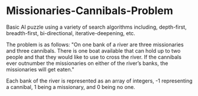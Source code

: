 # Missionaries-Cannibals-Problem
Basic AI puzzle using a variety of search algorithms including, depth-first, breadth-first, bi-directional, iterative-deepening, etc.

The problem is as follows:
"On one bank of a river are three missionaries and three cannibals. There is one boat available that can hold up to two people and that they would like to use to cross the river. If the cannibals ever outnumber the missionaries on either of the river’s banks, the missionaries will get eaten."

Each bank of the river is represented as an array of integers, -1 representing a cannibal, 1 being a missionary, and 0 being no one.
